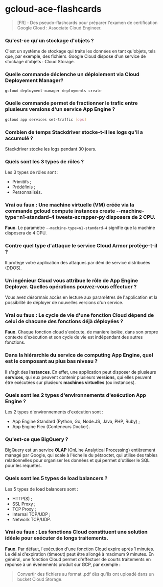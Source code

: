 # gcloud-ace-flashcards
> [FR] - Des pseudo-flashcards pour préparer l'examen de certification Google Cloud : Associate Cloud Engineer.

### Qu'est-ce qu'un stockage d'objets ?

C'est un système de stockage qui traite les données en tant qu'objets, tels que, par exemple, des fichiers. Google Cloud dispose d'un service de stockage d'objets : Cloud Storage.

### Quelle commande déclenche un déploiement via Cloud Deployement Manager?

```sh
gcloud deployment-manager deployments create
```

### Quelle commande permet de fractionner le trafic entre plusieurs versions d'un service App Engine ?

```sh
gcloud app services set-traffic [ops]
```

  
### Combien de temps Stackdriver stocke-t-il les logs qu'il a accumulé ?

Stackdriver stocke les logs pendant 30 jours.

### Quels sont les 3 types de rôles ?

Les 3 types de rôles sont :
- Primitifs ;
- Prédéfinis ;
- Personnalisés.

### Vrai ou faux : Une machine virtuelle (VM) créée via la commande gcloud compute instances create --machine-type=n1-standard-4 tweets-scrapper-py disposera de 2 CPU.

**Faux.** Le paramètre `--machine-type=n1-standard-4` signifie que la machine disposera de 4 CPU.

### Contre quel type d'attaque le service Cloud Armor protège-t-il ?

Il protège votre application des attaques par déni de service distribuées (DDOS).

### Un ingénieur Cloud vous attribue le rôle de App Engine Deployer. Quelles opérations pouvez-vous effectuer ?

Vous avez désormais accès en lecture aux paramètres de l'application et la possibilité de déployer de nouvelles versions d'un service.

### Vrai ou faux : Le cycle de vie d'une fonction Cloud dépend de celui de chacune des fonctions déjà déployées ?

**Faux.** Chaque fonction cloud s'exécute, de manière isolée, dans son propre contexte d'exécution et son cycle de vie est indépendant des autres fonctions.

### Dans la hiérarchie du service de computing App Engine, quel est le composant au plus bas niveau ?

Il s'agit des **instances**. En effet, une application peut disposer de plusieurs **services**, qui eux peuvent contenir plusieurs **versions**, qui elles peuvent être exécutées sur plusieurs **machines virtuelles** (ou instances).

###  Quels sont les 2 types d'environnements d'exécution App Engine ?

Les 2 types d'environnements d'exécution sont :

- App Engine Standard (Python, Go, Node.JS, Java, PHP, Ruby) ;
- App Engine Flex (Conteneurs Docker).

### Qu'est-ce que BigQuery ?

BigQuery est un service **OLAP** (OnLine Analytical Processing) entièrement managé par Google, qui scale à l'échelle du pétaoctet, qui utilise des tables relationnelles pour organiser les données et qui permet d'utiliser le SQL pour les requêtes.

### Quels sont les 5 types de load balancers ?

Les 5 types de load balancers sont :
- HTTP(S) ;
- SSL Proxy ;
- TCP Proxy ;
- Internal TCP/UDP ;
- Network TCP/UDP.


### Vrai ou faux : Les fonctions Cloud constituent une solution idéale pour exécuter de longs traitements.

**Faux.** Par défaut, l'exécution d'une fonction Cloud expire après 1 minutes. Le délai d'expiration (timeout) peut être allongé à maximum 9 minutes. En général, une fonction Cloud permet d'effectuer de courts traitements en réponse à un événements produit sur GCP, par exemple :

> Convertir des fichiers au format .pdf dès qu'ils ont uploadé dans un bucket Cloud Storage.
